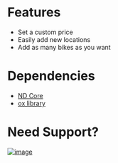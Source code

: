 # Features
* Set a custom price
* Easily add new locations
* Add as many bikes as you want

# Dependencies
* [ND Core](https://github.com/ND-Framework/ND_Core)
* [ox library](https://github.com/overextended/ox_lib)

# Need Support?
[![image](https://discordapp.com/api/guilds/857672921912836116/widget.png?style=banner3)](https://discord.gg/mBCmMSVcvJ)
